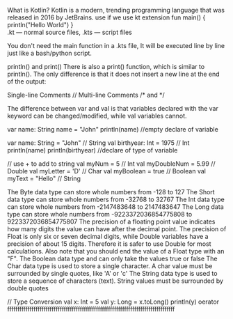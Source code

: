 What is Kotlin?
Kotlin is a modern, trending programming language that was released in 2016 by JetBrains.
use if we use kt extension
        fun main() {
          println("Hello World")
        }   
.kt — normal source files, .kts — script files

You don't need the main function in a .kts file, It will be executed line by line just like a bash/python script.

println() and print()
There is also a print() function, which is similar to println(). The only difference is that it does not insert a new line at the end of the output:

Single-line Comments //
Multi-line Comments /* and */

The difference between var and val is that variables declared with the var keyword can be changed/modified, while val variables cannot.

var name: String
name = "John"
println(name)   //empty declare of variable 

var name: String = "John" // String
val birthyear: Int = 1975 // Int
println(name)
println(birthyear)   //declare of type of variable

// use + to add to string
val myNum = 5             // Int 
val myDoubleNum = 5.99    // Double
val myLetter = 'D'        // Char
val myBoolean = true      // Boolean
val myText = "Hello"      // String

The Byte data type can store whole numbers from -128 to 127
The Short data type can store whole numbers from -32768 to 32767
The Int data type can store whole numbers from -2147483648 to 2147483647
The Long data type can store whole numbers from -9223372036854775808 to 9223372036854775807
The precision of a floating point value indicates how many digits the value can have after the decimal point. The precision of Float is only six or seven decimal digits, while Double variables have a precision of about 15 digits. Therefore it is safer to use Double for most calculations. Also note that you should end the value of a Float type with an "F".
The Boolean data type and can only take the values true or false
The Char data type is used to store a single character. A char value must be surrounded by single quotes, like 'A' or 'c'
The String data type is used to store a sequence of characters (text). String values must be surrounded by double quotes

//  Type Conversion 
val x: Int = 5
val y: Long = x.toLong()
println(y)
oerator 
fffffffffffffffffffffffffffffffffffffffffffffffffffffffffffffffffffffffffffffffffff
